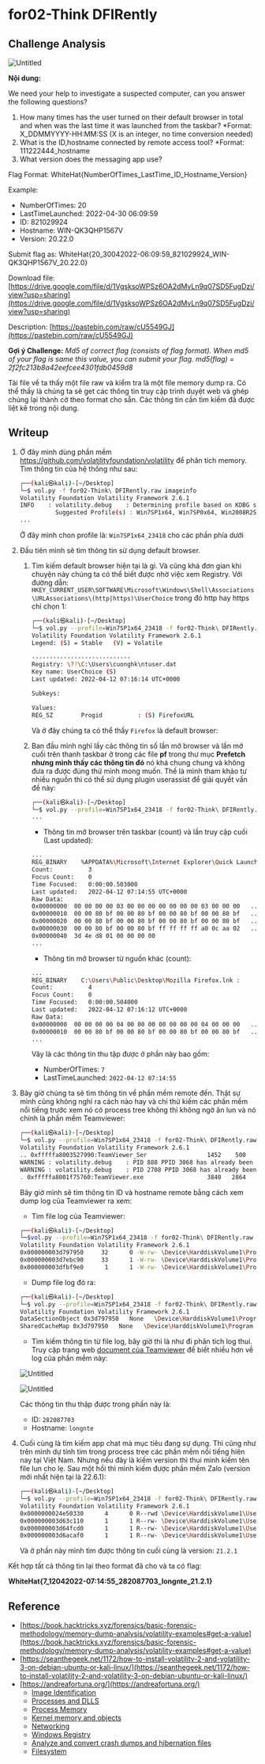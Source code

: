 # for02-Think DFIRently
## **Challenge Analysis**

![Untitled](img/chall.png)

**Nội dung:**

We need your help to investigate a suspected computer, can you answer the following questions?

1. How many times has the user turned on their default browser in total and when was the last time it was launched from the taskbar?
*Format: X_DDMMYYYY-HH:MM:SS (X is an integer, no time conversion needed)
2. What is the ID,hostname connected by remote access tool?
*Format: 111222444_hostname
3. What version does the messaging app use?

Flag Format: WhiteHat{NumberOfTimes_LastTime_ID_Hostname_Version}

Example:

- NumberOfTimes: 20
- LastTimeLaunched: 2022-04-30 06:09:59
- ID: 821029924
- Hostname: WIN-QK3QHP1567V
- Version: 20.22.0

Submit flag as: WhiteHat{20_30042022-06:09:59_821029924_WIN-QK3QHP1567V_20.22.0}

Download file: [https://drive.google.com/file/d/1VgsksoWPSz6OA2dMvLn9q07SD5FugDzi/view?usp=sharing](https://drive.google.com/file/d/1VgsksoWPSz6OA2dMvLn9q07SD5FugDzi/view?usp=sharing)

Description: [https://pastebin.com/raw/cU5549GJ](https://pastebin.com/raw/cU5549GJ)

**Gợi ý Challenge:** *Md5 of correct flag (consists of flag format). When md5 of your flag is same this value, you can submit your flag. md5(flag) = 2f2fc213b8a42eefcee4301fdb0459d8*

Tải file về ta thấy một file raw và kiểm tra là một file memory dump ra. Có thể thấy là chúng ta sẽ get các thông tin truy cập trình duyệt web và ghép chúng lại thành cờ theo format cho sẵn. Các thông tin cần tìm kiếm đã được liệt kê trong nội dung.

## Writeup

1. Ở đây mình dùng phần mềm https://github.com/volatilityfoundation/volatility để phân tích memory.  Tìm thông tin của hệ thống như sau:
    
    ```bash
    ┌──(kali㉿kali)-[~/Desktop]
    └─$ vol.py -f for02-Think\ DFIRently.raw imageinfo             
    Volatility Foundation Volatility Framework 2.6.1
    INFO    : volatility.debug    : Determining profile based on KDBG search...
              Suggested Profile(s) : Win7SP1x64, Win7SP0x64, Win2008R2SP0x64, Win2008R2SP1x64_24000, Win2008R2SP1x64_23418, Win2008R2SP1x64, Win7SP1x64_24000, Win7SP1x64_23418
    ...
    ```
    
    Ở đây mình chon profile là: `Win7SP1x64_23418` cho các phần phía dưới
    
2. Đầu tiên mình sẽ tìm thông tin sử dụng default browser.
    1. Tìm kiếm default browser hiện tại là gì. Và cũng khá đơn gian khi chuyện này chúng ta có thể biết được nhờ việc xem Registry. Với đường dẫn: `HKEY_CURRENT_USER\SOFTWARE\Microsoft\Windows\Shell\Associations\URLAssociations\(http|https)\UserChoice`  trong đó http hay https chỉ chọn 1:
        
        ```bash
        ┌──(kali㉿kali)-[~/Desktop]
        └─$ vol.py --profile=Win7SP1x64_23418 -f for02-Think\ DFIRently.raw  printkey -K "Software\Microsoft\Windows\Shell\Associations\UrlAssociations\http\UserChoice"
        Volatility Foundation Volatility Framework 2.6.1
        Legend: (S) = Stable   (V) = Volatile
        
        ----------------------------
        Registry: \??\C:\Users\cuonghk\ntuser.dat
        Key name: UserChoice (S)
        Last updated: 2022-04-12 07:16:14 UTC+0000
        
        Subkeys:
        
        Values:
        REG_SZ        Progid          : (S) FirefoxURL
        ```
        
        Và ở đây chúng ta có thể thấy `Firefox` là default browser:
        
    2. Ban  đầu mình nghỉ lấy các thông tin số lần mở browser và lần mở cuối trên thanh taskbar ở trong các file **pf** trong thư mục **Prefetch nhưng mình thấy các thông tin đó** nó khá chung chung và không đưa ra được đúng thứ mình mong muốn. Thế là mình tham khảo tư nhiều nguồn thì có thể sử dụng plugin userassist để giải quyết vấn đề này:
        
        ```bash
        ┌──(kali㉿kali)-[~/Desktop]
        └─$ vol.py --profile=Win7SP1x64_23418 -f for02-Think\ DFIRently.raw  userassist
        ...
        ```
        
        - Thông tin mở browser trên taskbar (count) và lần truy cập cuối (Last updated):
        
        ```bash
        ...
        REG_BINARY    %APPDATA%\Microsoft\Internet Explorer\Quick Launch\User Pinned\TaskBar\Mozilla Firefox.lnk : 
        Count:          3
        Focus Count:    0
        Time Focused:   0:00:00.503000
        Last updated:   2022-04-12 07:14:55 UTC+0000
        Raw Data:
        0x00000000  00 00 00 00 03 00 00 00 00 00 00 00 03 00 00 00   ................
        0x00000010  00 00 80 bf 00 00 80 bf 00 00 80 bf 00 00 80 bf   ................
        0x00000020  00 00 80 bf 00 00 80 bf 00 00 80 bf 00 00 80 bf   ................
        0x00000030  00 00 80 bf 00 00 80 bf ff ff ff ff a0 0c aa 02   ................
        0x00000040  3d 4e d8 01 00 00 00 00
        ...
        ```
        
        - Thông tin mở browser từ nguồn khác (count):
        
        ```bash
        ...
        REG_BINARY    C:\Users\Public\Desktop\Mozilla Firefox.lnk : 
        Count:          4
        Focus Count:    0
        Time Focused:   0:00:00.504000
        Last updated:   2022-04-12 07:16:12 UTC+0000
        Raw Data:
        0x00000000  00 00 00 00 04 00 00 00 00 00 00 00 04 00 00 00   ................
        0x00000010  00 00 80 bf 00 00 80 bf 00 00 80 bf 00 00 80 bf   ................
        ...
        ```
        
        Vây là các thông tin thu tập được ở phần này bao gồm:
        
        - NumberOfTimes: `7`
        - LastTimeLaunched: `2022-04-12 07:14:55`
3. Bây giờ chúng ta sẽ tìm thông tin về phần mềm remote đến. Thật sự mình cũng không nghỉ ra cách nào hay và chỉ thử kiếm các phần mềm nổi tiếng trước xem nó có process tree không thì không ngờ ăn lun và nó chính là phần mềm Teamviewer:
    
    ```bash
    ┌──(kali㉿kali)-[~/Desktop]
    └─$ vol.py --profile=Win7SP1x64_23418 -f for02-Think\ DFIRently.raw  pstree | grep -i teamviewer
    Volatility Foundation Volatility Framework 2.6.1
    .. 0xfffffa8003527990:TeamViewer_Ser                 1452    500     23    390 2022-04-12 07:12:59 UTC+0000
    WARNING : volatility.debug    : PID 888 PPID 3068 has already been seen
    WARNING : volatility.debug    : PID 2708 PPID 3068 has already been seen
    . 0xfffffa8001f75760:TeamViewer.exe                  3840   2864      0 ------ 2022-04-12 07:13:46 UTC+0000
    ```
    
    Bây giờ mình sẽ tìm thông tin ID và hostname remote bằng cách xem dump log của Teamviewer ra xem:
    
    - Tìm file log của Teamviewer:
    
    ```bash
    ┌──(kali㉿kali)-[~/Desktop]
    └─$vol.py --profile=Win7SP1x64_23418 -f for02-Think\ DFIRently.raw  filescan  | grep  -i "TeamViewer.*log"
    Volatility Foundation Volatility Framework 2.6.1
    0x000000003d797950     32      0 -W-rw- \Device\HarddiskVolume1\Program Files\TeamViewer\TeamViewer15_Logfile.log
    0x000000003d7ebc90     33      1 -W-rw- \Device\HarddiskVolume1\Program Files\TeamViewer\TVNetwork.log
    0x000000003dfbf9e0      1      1 -W-rw- \Device\HarddiskVolume1\Program Files\TeamViewer\TeamViewer15_Logfile.log
    ```
    
    - Dump file log đó ra:
    
    ```bash
    ┌──(kali㉿kali)-[~/Desktop]
    └─$ vol.py --profile=Win7SP1x64_23418 -f for02-Think\ DFIRently.raw dumpfiles  -Q 0x000000003d797950 -D "."
    Volatility Foundation Volatility Framework 2.6.1
    DataSectionObject 0x3d797950   None   \Device\HarddiskVolume1\Program Files\TeamViewer\TeamViewer15_Logfile.log
    SharedCacheMap 0x3d797950   None   \Device\HarddiskVolume1\Program Files\TeamViewer\TeamViewer15_Logfile.log
    ```
    
    - Tìm kiếm thông tin từ file log, bây giờ thì là như đi phân tích log thui. Truy cập trang web [document của Teamviewer](https://community.teamviewer.com/English/kb/articles/109125-teamviewer-documentation-start-here) để biết nhiều hơn về log của phần mềm này:
    
    ![Untitled](img/solve_1.png)
    
    ![Untitled](img/solve_2.png)
    
    Các thông tin thu thập được trong phần này là: 
    
    - ID: `282087703`
    - Hostname: `longnte`
4. Cuối cùng là tìm kiếm app chat mà mục tiêu đang sự dụng. Thì cũng như trên mình dự tính tìm trong process tree các phần mềm nổi tiếng hiên nay tại Việt Nam. Nhưng nếu đây là kiếm version thì thui mình kiếm tên file lun cho lẹ. Sau một hồi thì mình kiếm được phần mềm Zalo (version mới nhất hiện tại là 22.6.1):
    
    ```bash
    ┌──(kali㉿kali)-[~/Desktop]
    └─$ vol.py --profile=Win7SP1x64_23418 -f for02-Think\ DFIRently.raw  filescan  | grep -i "Zalo.[0-2]"
    Volatility Foundation Volatility Framework 2.6.1
    0x0000000024e50330      4      0 R--rwd \Device\HarddiskVolume1\Users\cuonghk\AppData\Local\Programs\Zalo\Zalo-21.2.1\Zalo.exe
    0x000000003d63c110      1      1 R--rw- \Device\HarddiskVolume1\Users\cuonghk\AppData\Local\Programs\Zalo\Zalo-21.2.1\locales\en-US.pak
    0x000000003d64fcd0      1      1 R--rw- \Device\HarddiskVolume1\Users\cuonghk\AppData\Local\Programs\Zalo\Zalo-21.2.1\resources\app.asar
    0x000000003d6acaf0      1      1 R--rw- \Device\HarddiskVolume1\Users\cuonghk\AppData\Local\Programs\Zalo\Zalo-21.2.1\resources\app.asar
    ```
    
    Và ở phần này mình tìm được thông tin cuối cùng là version: `21.2.1`
    

Kết hợp tất cả thông tin lại theo format đã cho và ta có flag:  

**WhiteHat{7_12042022-07:14:55_282087703_longnte_21.2.1}**
## Reference
- [https://book.hacktricks.xyz/forensics/basic-forensic-methodology/memory-dump-analysis/volatility-examples#get-a-value](https://book.hacktricks.xyz/forensics/basic-forensic-methodology/memory-dump-analysis/volatility-examples#get-a-value)
- [https://seanthegeek.net/1172/how-to-install-volatility-2-and-volatility-3-on-debian-ubuntu-or-kali-linux/](https://seanthegeek.net/1172/how-to-install-volatility-2-and-volatility-3-on-debian-ubuntu-or-kali-linux/)
- [https://andreafortuna.org/](https://andreafortuna.org/)
    - [Image Identification](https://andreafortuna.org/2017/06/25/volatility-my-own-cheatsheet-part-1-image-identification/)
    - [Processes and DLLS](https://andreafortuna.org/2017/07/03/volatility-my-own-cheatsheet-part-2-processes-and-dlls/)
    - [Process Memory](https://andreafortuna.org/2017/07/10/volatility-my-own-cheatsheet-part-3-process-memory/)
    - [Kernel memory and objects](https://andreafortuna.org/2017/07/17/volatility-my-own-cheatsheet-part-4-kernel-memory-and-objects/)
    - [Networking](https://andreafortuna.org/2017/07/24/volatility-my-own-cheatsheet-part-5-networking/)
    - [Windows Registry](https://andreafortuna.org/2017/07/31/volatility-my-own-cheatsheet-part-6-windows-registry/)
    - [Analyze and convert crash dumps and hibernation files](https://andreafortuna.org/2017/08/07/volatility-my-own-cheatsheet-part-7-analyze-and-convert-crash-dumps-and-hibernation-files/)
    - [Filesystem](https://andreafortuna.org/2017/08/21/volatility-my-own-cheatsheet-part-8-filesystem/)